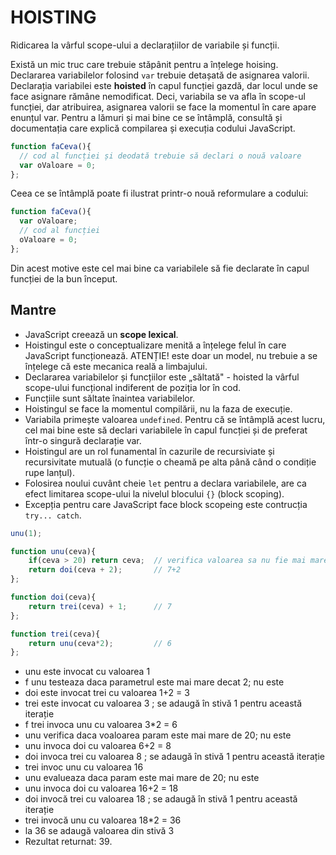 # HOISTING

Ridicarea la vârful scope-ului a declarațiilor de variabile și funcții.

Există un mic truc care trebuie stăpânit pentru a înțelege hoising. Declararea variabilelor folosind `var` trebuie detașată de asignarea valorii.
Declarația variabilei este **hoisted** în capul funcției gazdă, dar locul unde se face asignare rămâne nemodificat. Deci, variabila se va afla în scope-ul funcției, dar atribuirea, asignarea valorii se face la momentul în care apare enunțul var. Pentru a lămuri și mai bine ce se întâmplă, consultă și documentația care explică compilarea și execuția codului JavaScript.

```js
function faCeva(){
  // cod al funcției și deodată trebuie să declari o nouă valoare
  var oValoare = 0;
};
```

Ceea ce se întâmplă poate fi ilustrat printr-o nouă reformulare a codului:

```js
function faCeva(){
  var oValoare;
  // cod al funcției
  oValoare = 0;
};
```

Din acest motive este cel mai bine ca variabilele să fie declarate în capul funcției de la bun început.

## Mantre

- JavaScript creează un **scope lexical**.
- Hoistingul este o conceptualizare menită a înțelege felul în care JavaScript funcționează. ATENȚIE! este doar un model, nu trebuie a se înțelege că este mecanica reală a limbajului.
- Declararea variabilelor și funcțiilor este „săltată" - hoisted la vârful scope-ului funcțional indiferent de poziția lor în cod.
- Funcțiile sunt săltate înaintea variabilelor.
- Hoistingul se face la momentul compilării, nu la faza de execuție.
- Variabila primește valoarea `undefined`. Pentru că se întâmplă acest lucru, cel mai bine este să declari variabilele în capul funcției și de preferat într-o singură declarație var.
- Hoistingul are un rol funamental în cazurile de recursiviate și recursivitate mutuală (o funcție o cheamă pe alta până când o condiție rupe lanțul).
- Folosirea noului cuvânt cheie `let` pentru a declara variabilele, are ca efect limitarea scope-ului la nivelul blocului `{}` (block scoping).
- Excepția pentru care JavaScript face block scopeing este contrucția `try... catch`.

```js
unu(1);

function unu(ceva){
    if(ceva > 20) return ceva;  // verifica valoarea sa nu fie mai mare de 20
    return doi(ceva + 2);       // 7+2
};

function doi(ceva){
    return trei(ceva) + 1;      // 7
};

function trei(ceva){
    return unu(ceva*2);         // 6
};
```

- unu este invocat cu valoarea 1
- f unu testeaza daca parametrul este mai mare decat 2; nu este
- doi este invocat trei cu valoarea 1+2 = 3
- trei este invocat cu valoarea 3 ; se adaugă în stivă 1 pentru această iterație
- f trei invoca unu cu valoarea 3*2 = 6
- unu verifica daca voaloarea param este mai mare de 20; nu este
- unu invoca doi cu valoarea 6+2 = 8
- doi invoca trei cu valoarea 8 ; se adaugă în stivă 1 pentru această iterație
- trei invoc unu cu valoarea 16
- unu evalueaza daca param este mai mare de 20; nu este
- unu invoca doi cu valoarea 16+2 = 18
- doi invocă trei cu valoarea 18 ; se adaugă în stivă 1 pentru această iterație
- trei invocă unu cu valoarea 18*2 = 36
- la 36 se adaugă valoarea din stivă 3
- Rezultat returnat: 39.
